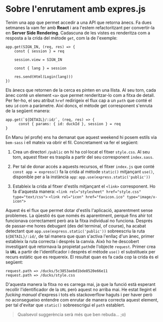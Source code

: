 ﻿# Sobre l'enrutament amb expres.js

Tenim una app que permet accedir a una API que retorna ànecs. Fa dues setmanes la vam fer amb **React** i ara l'estem refactoritzant per convertir-la en **Server Side Rendering**. Cadascuna de les vistes es renderitza com a resposta a la crida del mètode `get`, com la de l'exemple:

    app.get(SIGN_IN, (req, res) => {
        const { session } = req
    
        session.view = SIGN_IN
    
        const { lang } = session
    
        res.send(Html(Login(lang)))
    })

Els ànecs que retornen de la cerca es pinten en una llista. Al seu torn, cada ànec conté un element `<a>` que permet renderitzar-lo com a fitxa de detall. Per fer-ho, el seu atribut `href` redirigeix el flux cap a un `path` que conté el seu `id` com a paràmetre. Així doncs, el mètode get corresponent s'enruta de la següent manera:

    app.get(`${DETAIL}/:id/`, (req, res) => {
    	  const { params: { id: duckId }, session } = req
    }
En Manu (el profe) ens ha demanat que aquest weekend hi posem estils via `bem-sass` i ell mateix va obrir el fil. Concretament va fer el següent:
1. Crea un directori `/public` on hi ha col·locat el fitxer `style.css`. Al seu torn, aquest fitxer es traspila a partir del seu corresponent `index.sass`.
2. Per tal de donar accés a aquests recursos, el fitxer `index.js` que conté `const app = express()` fa la crida al mètode `static()` mitjançant `use()`, disponible per a la instància `app`:
```app.use(express.static('public'))``` 
   
3.  Estableix la crida al fitxer d'estils mitjançant el `<link>` corresponent. Ho fa d'aquesta manera: 
   ```<link rel="stylesheet" href="style.css" type="text/css">```
   ```<link rel="icon" href="favicon.ico" type="image/x-icon">```

Aquest és el flux que permet dotar d'estils l'aplicació, aparentment sense problemes. La qüestió és que només és aparentment, perquè fins ahir tot funcionava correctament però ara la fitxa individual no funciona.
Després de passar-me hores debugant (des del terminal, of course), ha acabat detectant que ```app.use(express.static('public'))```  sobreescriu la ruta `${DETAIL}/:id/`, de tal manera que quan s'activa l'enllaç d'un ànec, primer estableix la ruta correcta i després la canvia.
Això ho he descobert investigant què retornava la propietat `path`de l'objecte `request`. Primer crea la **`URL`** a partir de l'identificador  i després el mètode `use()` el substitueix per recurs estàtic que es requereix. El resultat quan es fa cada cop la crida és el següent:
```
request.path => /ducks/5c3853aebd1bde8520e66e11
request.path => /ducks/style.css
```
D'aquesta manera la fitxa no es carrega mai, ja que la funció està esperant recollir l'identificador de la `URL` però aquest no arriba mai. He estat llegint el *fucking manual* d'express i tots els stackoverflow haguts i per haver però no aconsegueixo entendre com enrutar de manera correcta aquest element, per tal d'evitar que `static()` sobreescrigui el `path` establert. 

> Qualsevol suggerència serà més que ben rebuda... ;o)

